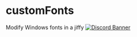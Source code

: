 # customFonts
Modify Windows fonts in a jiffy
[![Discord Banner](https://discordapp.com/api/guilds/1086162268816945272/widget.png?style=banner3)](https://discord.gg/MgY2hWURgK)
